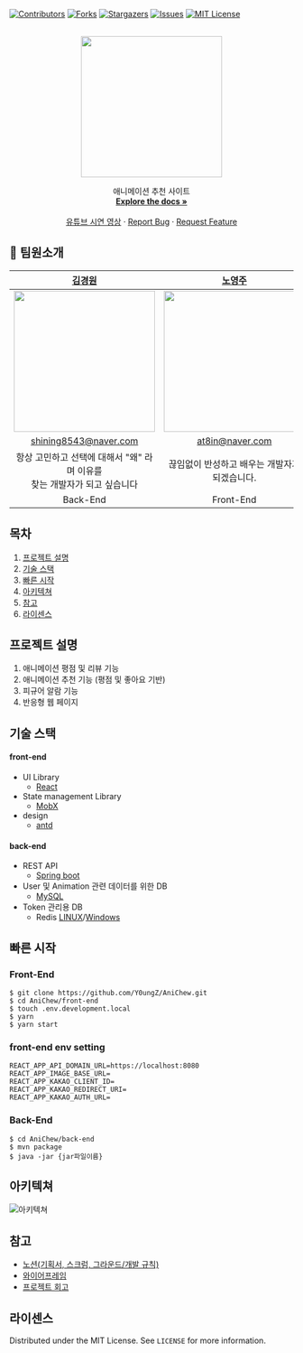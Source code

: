 <div id="top"></div>
<!--
*** Thanks for checking out the Best-README-Template. If you have a suggestion
*** that would make this better, please fork the repo and create a pull request
*** or simply open an issue with the tag "enhancement".
*** Don't forget to give the project a star!
*** Thanks again! Now go create something AMAZING! :D
-->

<!-- PROJECT SHIELDS -->
<!--
*** I'm using markdown "reference style" links for readability.
*** Reference links are enclosed in brackets [ ] instead of parentheses ( ).
*** See the bottom of this document for the declaration of the reference variables
*** for contributors-url, forks-url, etc. This is an optional, concise syntax you may use.
*** https://www.markdownguide.org/basic-syntax/#reference-style-links
-->

[![Contributors][contributors-shield]][contributors-url]
[![Forks][forks-shield]][forks-url]
[![Stargazers][stars-shield]][stars-url]
[![Issues][issues-shield]][issues-url]
[![MIT License][license-shield]][license-url]

<br />
<div align="center">
  <img src="https://user-images.githubusercontent.com/61743793/136696085-678fa857-4a24-4c40-87f9-0d108aeeb2c0.png" width="250px"/>

  <p align="center">
    애니메이션 추천 사이트
    <br />
    <a href="https://github.com/othneildrew/Best-README-Template"><strong>Explore the docs »</strong></a>
    <br />
    <br />
    <a href="https://youtu.be/ev11NzQUbos">유튜브 시연 영상</a>
    ·
    <a href="https://github.com/Y0ungZ/AniChew/issues">Report Bug</a>
    ·
    <a href="https://github.com/Y0ungZ/AniChew/issues">Request Feature</a>
  </p>
</div>

<!-- INTRODUCE MEMBER -->

## 🧑 팀원소개

|                                             [김경원](https://github.com/shining8543)                                             |                                               [노영주](https://github.com/Y0ungZ)                                                |                                               [김문희](https://github.com/munimun)                                               |                                             [장준혁](https://github.com/95rolancia)                                              |
| :------------------------------------------------------------------------------------------------------------------------------: | :------------------------------------------------------------------------------------------------------------------------------: | :------------------------------------------------------------------------------------------------------------------------------: | :------------------------------------------------------------------------------------------------------------------------------: |
| <img src="https://user-images.githubusercontent.com/41102293/130561099-a6ef11d4-68bd-4f98-89ea-b232604cb47e.png" width="250px"/> | <img src="https://user-images.githubusercontent.com/41102293/130561101-bf389c47-397e-4a82-9f11-ef842e403605.png" width="250px"/> | <img src="https://user-images.githubusercontent.com/41102293/130561100-aca30a21-2f9b-4154-969e-1afc64654a92.png" width="250px"/> | <img src="https://user-images.githubusercontent.com/41102293/130561093-3e81caa1-a718-46b3-9adf-6ad372c59de8.png" width="250px"/> |
|                                                      shining8543@naver.com                                                       |                                                         at8in@naver.com                                                          |                                                       ansgml6491@naver.com                                                       |                                                       95jjangjun@gmail.com                                                       |
|                          항상 고민하고 선택에 대해서 "왜" 라며 이유를 <br/>찾는 개발자가 되고 싶습니다                           |                                          끊임없이 반성하고 배우는 개발자가 되겠습니다.                                           |                                                유용한걸 만드는 사람이 되겠습니당~                                                |                                            꾸준히 성장할 수 있는 개발자가 되겠습니다.                                            |
|                                                             Back-End                                                             |                                                            Front-End                                                             |                                                             Big-Data                                                             |                                                            Front-End                                                             |

## 목차

  <ol>
    <li><a href="#프로젝트-설명">프로젝트 설명</a></li>
    <li><a href="#기술-스택">기술 스택</a></li>
    <li><a href="#빠른-시작">빠른 시작</a></li>
    <li><a href="#아키텍쳐">아키텍쳐</a></li>
    <li><a href="#참고">참고</a></li>
    <li><a href="#라이센스">라이센스</a></li>
  </ol>

<!-- ABOUT THE PROJECT -->

## 프로젝트 설명

1. 애니메이션 평점 및 리뷰 기능
2. 애니메이션 추천 기능 (평점 및 좋아요 기반)
3. 피규어 알람 기능
4. 반응형 웹 페이지

## 기술 스택

#### front-end

- UI Library
  - [React](https://reactjs.org)
- State management Library
  - [MobX](https://mobx.js.org/README.html)
- design
  - [antd](https://ant.design)

#### back-end

- REST API
  - [Spring boot](https://spring.io/projects/spring-boot)
- User 및 Animation 관련 데이터를 위한 DB
  - [MySQL](https://www.mysql.com)
- Token 관리용 DB
  - Redis [LINUX](https://redis.io)/[Windows](https://github.com/microsoftarchive/redis/releases/tag/win-3.0.504)

<!-- GETTING STARTED -->

## 빠른 시작

### Front-End

```
$ git clone https://github.com/Y0ungZ/AniChew.git
$ cd AniChew/front-end
$ touch .env.development.local
$ yarn
$ yarn start
```

### front-end env setting

```
REACT_APP_API_DOMAIN_URL=https://localhost:8080
REACT_APP_IMAGE_BASE_URL=
REACT_APP_KAKAO_CLIENT_ID=
REACT_APP_KAKAO_REDIRECT_URI=
REACT_APP_KAKAO_AUTH_URL=
```

### Back-End

```
$ cd AniChew/back-end
$ mvn package
$ java -jar {jar파일이름}
```

<!-- ARCHITECTURE -->

## 아키텍쳐

![아키텍쳐](https://user-images.githubusercontent.com/61743793/136696353-b2c96405-2143-4bd6-a7c6-22833548845b.JPG)

## 참고

- [노션(기획서, 스크럼, 그라운드/개발 규칙)](https://encouraging-stop-fdd.notion.site/4-582c29085c214996ac782a3328c3a658)
- [와이어프레임](https://www.figma.com/file/6sWi0PI1JncVGzJTcDECJS/와이어프레임?node-id=0%3A1)
- [프로젝트 회고](https://encouraging-stop-fdd.notion.site/90c4d9d37deb4e57b2f508426b847810)

<!-- LICENSE -->

## 라이센스

Distributed under the MIT License. See `LICENSE` for more information.

<!-- MARKDOWN LINKS & IMAGES -->
<!-- https://www.markdownguide.org/basic-syntax/#reference-style-links -->

[contributors-shield]: https://img.shields.io/github/contributors/Y0ungZ/AniChew.svg?style=for-the-badge
[contributors-url]: https://github.com/Y0ungZ/AniChew/graphs/contributors
[forks-shield]: https://img.shields.io/github/forks/Y0ungZ/AniChew.svg?style=for-the-badge
[forks-url]: https://github.com/Y0ungZ/AniChew/network/members
[stars-shield]: https://img.shields.io/github/stars/Y0ungZ/AniChew.svg?style=for-the-badge
[stars-url]: https://github.com/Y0ungZ/AniChew/stargazers
[issues-shield]: https://img.shields.io/github/issues/Y0ungZ/AniChew.svg?style=for-the-badge
[issues-url]: https://github.com/Y0ungZ/AniChew/issues
[license-shield]: https://img.shields.io/github/license/Y0ungZ/AniChew.svg?style=for-the-badge
[license-url]: https://github.com/Y0ungZ/AniChew/blob/master/license.txt
[product-screenshot2]: https://user-images.githubusercontent.com/41102293/130556791-b466d883-effe-403b-be20-a881ec149851.png
[product-screenshot1]: https://user-images.githubusercontent.com/41102293/130557312-e3ac3bdb-2a62-4c23-a606-d55460033a0d.png
